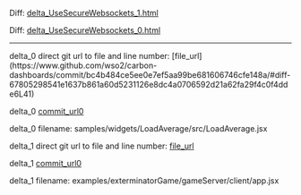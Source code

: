 Diff: [delta_UseSecureWebsockets_1.html](./delta_UseSecureWebsockets_1.html)

Diff: [delta_UseSecureWebsockets_0.html](./delta_UseSecureWebsockets_0.html)

<hr>
delta_0 direct git url to file and line number: [file_url](https://www.github.com/wso2/carbon-dashboards/commit/bc4b484ce5ee0e7ef5aa99be681606746cfe148a/#diff-67805298541e1637b861a60d5231126e8dc4a0706592d21a62fa29f4c0f4dde6L41)

delta_0 [commit_url0](https://www.github.com/wso2/carbon-dashboards/commit/bc4b484ce5ee0e7ef5aa99be681606746cfe148a)

delta_0 filename: samples/widgets/LoadAverage/src/LoadAverage.jsx



delta_1 direct git url to file and line number: [file_url](https://www.github.com/highfidelity/hifi/commit/6eebb57fab7b2dcaf17f5b1247e55c9379a51485/#diff-ce9b39d15b7ff7a8902fba1064b0fffbce3d951981b63af5280bd4f1b5b0f465L47)

delta_1 [commit_url0](https://www.github.com/highfidelity/hifi/commit/6eebb57fab7b2dcaf17f5b1247e55c9379a51485)

delta_1 filename: examples/exterminatorGame/gameServer/client/app.jsx



